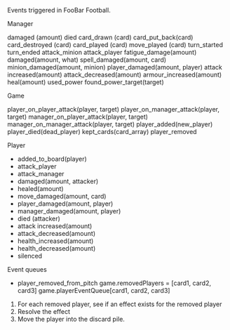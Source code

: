 Events triggered in FooBar Football.

Manager

damaged (amount)
died
card_drawn (card)
card_put_back(card)
card_destroyed (card)
card_played (card)
move_played (card)
turn_started
turn_ended
attack_minion
attack_player
fatigue_damage(amount)
damaged(amount, what)
spell_damaged(amount, card)
minion_damaged(amount, minion)
player_damaged(amount, player)
attack increased(amount)
attack_decreased(amount)
armour_increased(amount)
heal(amount)
used_power
found_power_target(target)

Game

player_on_player_attack(player, target)
player_on_manager_attack(player, target)
manager_on_player_attack(player, target)
manager_on_manager_attack(player, target)
player_added(new_player)
player_died(dead_player)
kept_cards(card_array)
player_removed

Player

* added_to_board(player)
* attack_player
* attack_manager
* damaged(amount, attacker)
* healed(amount)
* move_damaged(amount, card)
* player_damaged(amount, player)
* manager_damaged(amount, player)
* died (attacker)
* attack increased(amount)
* attack_decreased(amount)
* health_increased(amount)
* health_decreased(amount)
* silenced

Event queues

* player_removed_from_pitch
game.removedPlayers = [card1, card2, card3]
game.playerEventQueue[card1, card2, card3]

1. For each removed player, see if an effect exists for the removed player
2. Resolve the effect
3. Move the player into the discard pile.